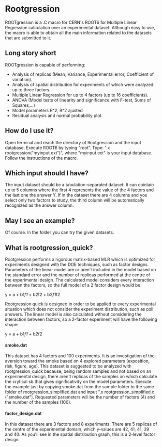 # Rootgression

ROOTgression is a .C macro for CERN's ROOT6 for Multiple Linear Regression calculation over an experimental dataset.
Although easy to use, the macro is able to obtain all the main information related to the datasets that are submitted to it.

## Long story short
ROOTgression is capable of performing:
 - Analysis of replicas (Mean, Variance, Experimental error, Coefficient of variation).
 - Analysis of spatial distribution for experiments of which were analyzed up to three factors.
 - Multiple Linear Regression for up to 4 factors (up to 16 coefficients).
 - ANOVA  (Model tests of linearity and significance with F-test, Sums of Squares,...)
 - Model parameters R^2, R^2 ajusted
 - Residual analysis and normal probability plot.
 
## How do I use it?
Open terminal and reach the directory of Rootgression and the input database. 
Execute ROOT6 by typing "root".
Type: ".x rootgression("myinput.ext")", where "myinput.ext" is your input database. 
Follow the instructions of the macro.

## Which input should I have?
The input dataset should be a tabulation-separated dataset. It can cointain up to 5 columns where the first 4 represents the value of the 4 factors and the last one the answer Y. 
If in the dataset there are 4 columns and you select only two factors to study, the third column will be automatically recognized as the answer column.

## May I see an example?
Of course. In the folder you can try the given datasets.

## What is rootgression_quick?
Rootgression performs a rigorous matrix-based MLR which is optimized for experiments designed with the DOE techniques, such as factor designs. Parameters of the linear model are or aren't included in the model based on the standard error and the number of replicas performed at the centre of the experimental design. The calculated model considers every interaction between the factors, so the full model of a 2 factor design would be: 

y = a + b1*f1 + b2*f2 + b3*f1*f2

Rootgression quick is designed in order to be applied to every experimental situation which does not consider the experiment distribution, such as poll answers. The linear model is also calculated without considering the interaction between factors, so a 2-factor experiment will have the following shape:

y = a + b1*f1 + b2*f2

#### smoke.dat
This dataset has 4 factors and 100 experiments. It is an investigation of the aversion toward the smoke based on 4 explored parameters (exposition, risk, figure, age). This dataset is suggested to be analyzed with rootgression_quick because, being random samples and not based on an experimental design, there aren't replicas of the samples on which calculate the crytical sb that gives significativity on the model parameters. 
Execute the example just by copying smoke.dat from the sample folder to the same folder of rootgression_simplified.dat and input ".x rootgression_simplified.c ("smoke.dat"). Requested parameters will be the number of factors (4) and the number of the samples (100).

#### factor_design.dat
In this dataset there are 3 factors and 8 experiments. There are 5 replicas of the centre of the experimental domain, which y-values are 42, 41, 41, 39 and 40. As you'll see in the spatial distribution graph, this is a 2-level factor design.
